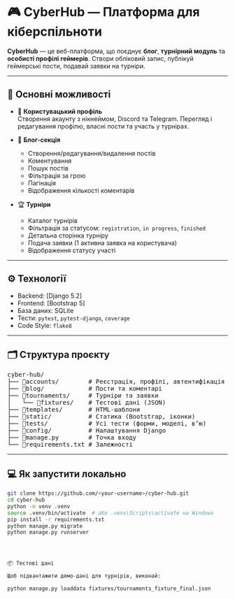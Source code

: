 # 🎮 CyberHub — Платформа для кіберспільноти

**CyberHub** — це веб-платформа, що поєднує **блог**, **турнірний модуль** та **особисті профілі геймерів**. Створи обліковий запис, публікуй геймерські пости, подавай заявки на турніри.

---

## 🚀 Основні можливості

- 👤 **Користувацький профіль**  
  Створення акаунту з нікнеймом, Discord та Telegram. Перегляд і редагування профілю, власні пости та участь у турнірах.

- 📝 **Блог-секція**  
  - Створення/редагування/видалення постів  
  - Коментування  
  - Пошук постів  
  - Фільтрація за грою  
  - Пагінація  
  - Відображення кількості коментарів  

- 🏆 **Турніри**  
  - Каталог турнірів  
  - Фільтрація за статусом: `registration`, `in progress`, `finished`  
  - Детальна сторінка турніру  
  - Подача заявки (1 активна заявка на користувача)  
  - Відображення статусу участі  

---

## ⚙️ Технології

- Backend: [Django 5.2]
- Frontend: [Bootstrap 5]
- База даних: SQLite
- Тести: `pytest`, `pytest-django`, `coverage`
- Code Style: `flake8`

---

## 🗂 Структура проєкту

<pre>
cyber-hub/
├── 📂accounts/        # Реєстрація, профілі, автентифікація
├── 📂blog/            # Пости та коментарі
├── 📂tournaments/     # Турніри та заявки
│   └── 📂fixtures/    # Тестові дані (JSON)
├── 📂templates/       # HTML-шаблони
├── 📂static/          # Статика (Bootstrap, іконки)
├── 📂tests/           # Усі тести (форми, моделі, вʼю)
├── 📂config/          # Налаштування Django
├── 📄manage.py        # Точка входу
└── 📄requirements.txt # Залежності
</pre>

---

## 💻 Як запустити локально

```bash
git clone https://github.com/<your-username>/cyber-hub.git
cd cyber-hub
python -m venv .venv
source .venv/bin/activate  # або .venv\Scripts\activate на Windows
pip install -r requirements.txt
python manage.py migrate
python manage.py runserver




📦 Тестові дані

Щоб підвантажити демо-дані для турнірів, виконай:

python manage.py loaddata fixtures/tournaments_fixture_final.json
